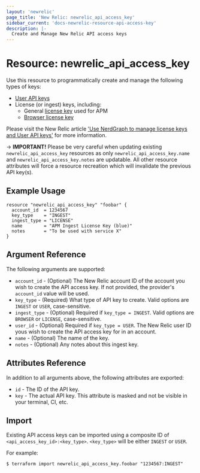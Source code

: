 ```yaml
---
layout: 'newrelic'
page_title: 'New Relic: newrelic_api_access_key'
sidebar_current: 'docs-newrelic-resource-api-access-key'
description: |-
  Create and Manage New Relic API access keys
---
```


# Resource: newrelic_api_access_key

Use this resource to programmatically create and manage the following types of keys:
- [User API keys](https://docs.newrelic.com/docs/apis/get-started/intro-apis/types-new-relic-api-keys#user-api-key)
- License (or ingest) keys, including:
    - General [license key](https://docs.newrelic.com/docs/accounts/install-new-relic/account-setup/license-key) used for APM
    - [Browser license key](https://docs.newrelic.com/docs/browser/new-relic-browser/configuration/copy-browser-monitoring-license-key-app-id)

Please visit the New Relic article ['Use NerdGraph to manage license keys and User API keys'](https://docs.newrelic.com/docs/apis/nerdgraph/examples/use-nerdgraph-manage-license-keys-user-keys)
for more information.

-> **IMPORTANT!**
Please be very careful when updating existing `newrelic_api_access_key` resources as only `newrelic_api_access_key.name`
and `newrelic_api_access_key.notes` are updatable. All other resource attributes will force a resource recreation which will
invalidate the previous API key(s).

## Example Usage
```hcl-terraform
resource "newrelic_api_access_key" "foobar" {
  account_id  = 1234567
  key_type    = "INGEST"
  ingest_type = "LICENSE"
  name        = "APM Ingest License Key (blue)"
  notes       = "To be used with service X"
}
```

## Argument Reference

The following arguments are supported:

- `account_id` - (Optional) The New Relic account ID of the account you wish to create the API access key. If not provided, the provider's `account_id` value will be used.
- `key_type` - (Required) What type of API key to create. Valid options are `INGEST` or `USER`, case-sensitive.
- `ingest_type` - (Optional) Required if `key_type = INGEST`. Valid options are `BROWSER` or `LICENSE`, case-sensitive.
- `user_id` - (Optional) Required if `key_type = USER`. The New Relic user ID yous wish to create the API access key for in an account.
- `name` - (Optional) The name of the key.
- `notes` - (Optional) Any notes about this ingest key.

## Attributes Reference

In addition to all arguments above, the following attributes are exported:

- `id` - The ID of the API key.
- `key` - The actual API key. This attribute is masked and not be visible in your terminal, CI, etc.

## Import

Existing API access keys can be imported using a composite ID of `<api_access_key_id>:<key_type>`. `<key_type>`
will be either `INGEST` or `USER`.

For example:
```
$ terraform import newrelic_api_access_key.foobar "1234567:INGEST"
```
